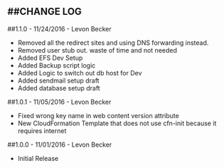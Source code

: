 ##CHANGE LOG
---

##1.1.0 - 11/24/2016 - Levon Becker
* Removed all the redirect sites and using DNS forwarding instead.
* Removed user stub out. waste of time and not needed
* Added EFS Dev Setup
* Added Backup script logic
* Added Logic to switch out db host for Dev
* Added sendmail setup draft
* Added database setup draft

##1.0.1 - 11/05/2016 - Levon Becker
* Fixed wrong key name in web content version attribute
* New CloudFormation Template that does not use cfn-init because it requires internet

##1.0.0 - 11/01/2016 - Levon Becker
* Initial Release
